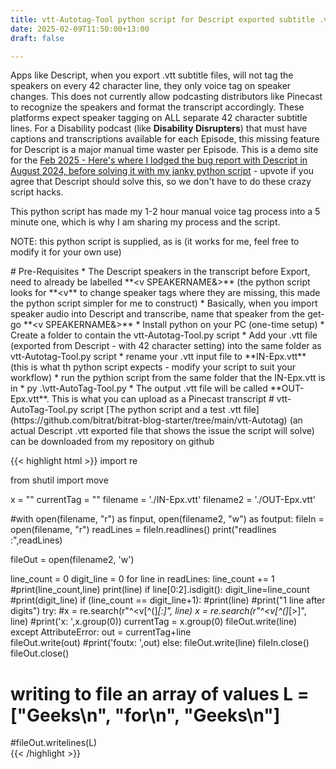 ```yaml
---
title: vtt-Autotag-Tool python script for Descript exported subtitle .vtt files
date: 2025-02-09T11:50:00+13:00
draft: false

---
```


Apps like Descript, when you export .vtt subtitle files, will not tag the speakers on every 42 character line, they only voice tag on speaker changes. This does not currently allow podcasting distributors like Pinecast to recognize the speakers and format the transcript accordingly. These platforms expect speaker tagging on ALL separate 42 character subtitle lines.
For a Disability podcast (like **Disability Disrupters**) that must have captions and transcriptions available for each Episode, this missing feature for Descript is a major manual time waster per Episode.
This is a demo site for the [Feb 2025 - Here's where I lodged the bug report with Descript in August 2024, before solving it with my janky python script](https://descript.canny.io/feature-requests/p/voice-tags-in-vtt) - upvote if you agree that Descript should solve this, so we don't have to do these crazy script hacks.
<p>This python script has made my 1-2 hour manual voice tag process into a 5 minute one, which is why I am sharing my process and the script.
<p>
NOTE: this python script is supplied, as is (it works for me, feel free to modify it for your own use)
<p>
# Pre-Requisites
* The Descript speakers in the transcript before Export, need to already be labelled **&lt;v SPEAKERNAME&&gt;**  (the python script looks for **&lt;v** to change speaker tags where they are missing, this made the python script simpler for me to construct)
	* Basically, when you import speaker audio into Descript and transcribe, name that speaker from the get-go **&lt;v SPEAKERNAME&&gt;**
* Install python on your PC (one-time setup)
* Create a folder to contain the vtt-Autotag-Tool.py script 
* Add your .vtt file (exported from Descript - with 42 character setting) into the same folder as vtt-Autotag-Tool.py script
	* rename your .vtt input file to **IN-Epx.vtt** (this is what th python script expects - modify your script to suit your workflow)
* run the pythion script from the same folder that the IN-Epx.vtt is in
	* py .\vtt-AutoTag-Tool.py
* The output .vtt file will be called **OUT-Epx.vtt**. This is what you can upload as a Pinecast transcript 
# vtt-AutoTag-Tool.py script
[The python script and a test .vtt file](https://github.com/bitrat/bitrat-blog-starter/tree/main/vtt-Autotag) (an actual Descript .vtt exported file that shows the issue the script will solve) can be downloaded from my repository on github

{{< highlight html >}}
import re

from shutil import move

x = ""
currentTag = "<v TestPerson>"
filename = './IN-Epx.vtt'
filename2 = './OUT-Epx.vtt'

#with open(filename, "r") as finput, open(filename2, "w") as foutput:
fileIn = open(filename, "r")
readLines = fileIn.readlines()
print("readlines :",readLines)

fileOut = open(filename2, 'w')

line_count = 0
digit_line = 0
for line in readLines:
    line_count += 1
    #print(line_count,line)
    print(line)
    if line[0:2].isdigit():
        digit_line=line_count
        #print(digit_line)
    if (line_count == digit_line+1):
        #print(line)
        #print("1 line after digits")
        try:
            #x = re.search(r"^\<v[^\(]*[:]", line)
            x = re.search(r"^\<v[^\(]*[>]", line)
            #print('x: ',x.group(0))
            currentTag = x.group(0)
            fileOut.write(line)
        except AttributeError:
            out = currentTag+line  
            fileOut.write(out)
            #print('foutx: ',out)
    else:
        fileOut.write(line)
fileIn.close()     
fileOut.close() 

# writing to file an array of values L = ["Geeks\n", "for\n", "Geeks\n"]
#fileOut.writelines(L)       
{{< /highlight >}}

